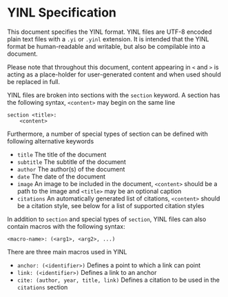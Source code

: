 # YINL Specification

This document specifies the YINL format. YINL files are UTF-8 encoded plain text files with a `.yi` or `.yinl` extension. It is intended that the YINL format be human-readable and writable, but also be compilable into a document. 

Please note that throughout this document, content appearing in `<` and `>` is acting as a place-holder for user-generated content and when used should be replaced in full.

YINL files are broken into sections with the `section` keyword. A section has the following syntax, `<content>` may begin on the same line

```
section <title>:
    <content>
```

Furthermore, a number of special types of section can be defined with following alternative keywords

- `title` The title of the document
- `subtitle` The subtitle of the document
- `author` The author(s) of the document
- `date` The date of the document
- `image` An image to be included in the document, `<content>` should be a path to the image and `<title>` may be an optional caption
- `citations` An automatically generated list of citations, `<content>` should be a citation style, see below for a list of supported citation styles

In addition to `section` and special types of `section`, YINL files can also contain macros with the following syntax:

```
<macro-name>: (<arg1>, <arg2>, ...)
```

There are three main macros used in YINL

- `anchor: (<identifier>)` Defines a point to which a link can point
- `link: (<identifier>)` Defines a link to an anchor
- `cite: (author, year, title, link)` Defines a citation to be used in the `citations` section